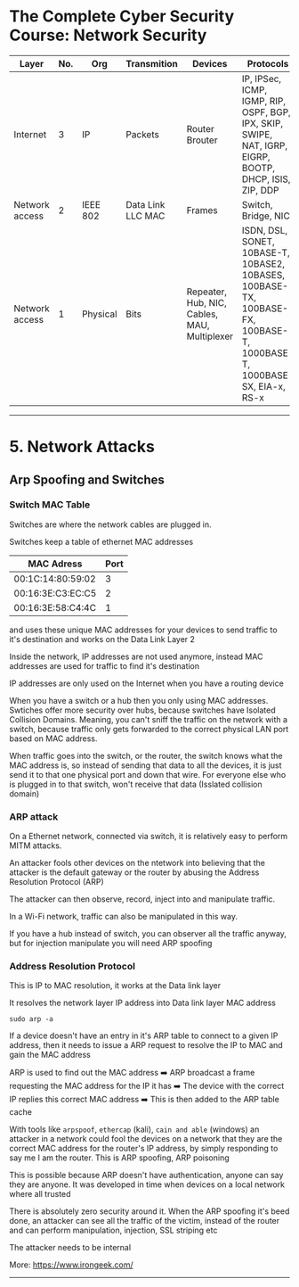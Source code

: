 # The Complete Cyber Security Course: Network Security

| Layer | No. | Org | Transmition | Devices | Protocols |
| --- | --- | ---|---| ---| ---|
| Internet | 3 | IP | Packets | Router Brouter | IP, IPSec, ICMP, IGMP, RIP, OSPF, BGP, IPX, SKIP, SWIPE, NAT, IGRP, EIGRP, BOOTP, DHCP, ISIS, ZIP, DDP |
| Network access | 2 | IEEE 802 | Data Link LLC MAC | Frames | Switch, Bridge, NIC | Ethernet, 802.3, Token Rin5 802.5, ATM, FDDI, 802.4, Wi-Fi 802.11, PPP, L2TP, SLIP, ARP, RARP, 802.1AE MACSec, HDLC |
| Network access | 1 | Physical | Bits | Repeater, Hub, NIC, Cables, MAU, Multiplexer | ISDN, DSL, SONET, 10BASE-T, 10BASE2, 10BASES, 100BASE-TX, 100BASE-FX, 100BASE-T, 1000BASE-T, 1000BASE-SX, EIA-x, RS-x |

---
# 5. Network Attacks

## Arp Spoofing and Switches

### Switch MAC Table

Switches are where the network cables are plugged in.

Switches keep a table of ethernet MAC addresses

| MAC Adress | Port |
| --- | --- |
| 00:1C:14:80:59:02 | 3 |
| 00:16:3E:C3:EC:C5 | 2 |
| 00:16:3E:58:C4:4C | 1 |

and uses these unique MAC addresses for your devices to send traffic to it's destination and works on the Data Link Layer 2

Inside the network, IP addresses are not used anymore, instead MAC addresses are used for traffic to find it's destination

IP addresses are only used on the Internet when you have a routing device

When you have a switch or a hub then you only using MAC addresses. Swtiches offer more security over hubs, because switches have Isolated Collision Domains. Meaning, you can't sniff the traffic on the network with a switch, because traffic only gets forwarded to the correct physical LAN port based on MAC address.

When traffic goes into the switch, or the router, the switch knows what the MAC address is, so instead of sending that data to all the devices, it is just send it to that one physical port and down that wire. For everyone else who is plugged in to that switch, won't receive that data (Isslated collision domain)

### ARP attack

On a Ethernet network, connected via switch, it is relatively easy to perform MITM attacks.

An attacker fools other devices on the ntetwork into believing that the attacker is the default gateway or the router by abusing the Address Resolution Protocol (ARP)

The attacker can then observe, record, inject into and manipulate traffic.

In a Wi-Fi network, traffic can also be manipulated in this way.

If you have a hub instead of switch, you can observer all the traffic anyway, but for injection manipulate you will need ARP spoofing

### Address Resolution Protocol

This is IP to MAC resolution, it works at the Data link layer

It resolves the network layer IP address into Data link layer MAC address

```
sudo arp -a
```

If a device doesn't have an entry in it's ARP table to connect to a given IP address, then it needs to issue a ARP request to resolve the IP to MAC and gain the MAC address

ARP is used to find out the MAC address ➡️ ARP broadcast a frame requesting the MAC address for the IP it has ➡️ The device with the correct IP replies this correct MAC address ➡️ This is then added to the ARP table cache

With tools like `arpspoof`, `ethercap` (kali), `cain and able` (windows) an attacker in a network could fool the devices on a network that they are the correct MAC address for the router's IP address, by simply responding to say me I am the router. This is ARP spoofing, ARP poisoning

This is possible because ARP doesn't have authentication, anyone can say they are anyone. It was developed in time when devices on a local network where all trusted

There is absolutely zero security around it. When the ARP spoofing it's beed done, an attacker can see all the traffic of the victim, instead of the router and can perform manipulation, injection, SSL striping etc

The attacker needs to be internal


More: https://www.irongeek.com/

---
